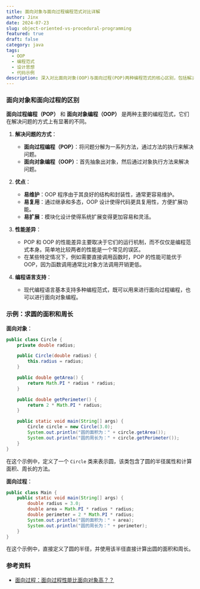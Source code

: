```yaml
---
title: 面向对象与面向过程编程范式对比详解
author: Jinx
date: 2024-07-23
slug: object-oriented-vs-procedural-programming
featured: true
draft: false
category: java
tags:
  - OOP
  - 编程范式
  - 设计思想
  - 代码示例
description: 深入对比面向对象(OOP)与面向过程(POP)两种编程范式的核心区别，包括解决问题方式、优缺点分析、性能差异等，并通过Java代码实例展示两种范式的具体应用
---
```


### 面向对象和面向过程的区别

**面向过程编程（POP）** 和 **面向对象编程（OOP）** 是两种主要的编程范式，它们在解决问题的方式上有显著的不同。

1. **解决问题的方式**：

   - **面向过程编程（POP）**：将问题分解为一系列方法，通过方法的执行来解决问题。
   - **面向对象编程（OOP）**：首先抽象出对象，然后通过对象执行方法来解决问题。

2. **优点**：

   - **易维护**：OOP 程序由于其良好的结构和封装性，通常更容易维护。
   - **易复用**：通过继承和多态，OOP 设计使得代码更具复用性，方便扩展功能。
   - **易扩展**：模块化设计使得系统扩展变得更加容易和灵活。

3. **性能差异**：

   - POP 和 OOP 的性能差异主要取决于它们的运行机制，而不仅仅是编程范式本身。简单地比较两者的性能是一个常见的误区。
   - 在某些特定情况下，例如需要直接调用函数时，POP 的性能可能优于 OOP，因为函数调用通常比对象方法调用开销更低。

4. **编程语言支持**：
   - 现代编程语言基本支持多种编程范式，既可以用来进行面向过程编程，也可以进行面向对象编程。

### 示例：求圆的面积和周长

**面向对象**：

```java
public class Circle {
    private double radius;

    public Circle(double radius) {
        this.radius = radius;
    }

    public double getArea() {
        return Math.PI * radius * radius;
    }

    public double getPerimeter() {
        return 2 * Math.PI * radius;
    }

    public static void main(String[] args) {
        Circle circle = new Circle(3.0);
        System.out.println("圆的面积为：" + circle.getArea());
        System.out.println("圆的周长为：" + circle.getPerimeter());
    }
}
```

在这个示例中，定义了一个 `Circle` 类来表示圆，该类包含了圆的半径属性和计算面积、周长的方法。

**面向过程**：

```java
public class Main {
    public static void main(String[] args) {
        double radius = 3.0;
        double area = Math.PI * radius * radius;
        double perimeter = 2 * Math.PI * radius;
        System.out.println("圆的面积为：" + area);
        System.out.println("圆的周长为：" + perimeter);
    }
}
```

在这个示例中，直接定义了圆的半径，并使用该半径直接计算出圆的面积和周长。

### 参考资料

- [面向过程：面向过程性能比面向对象高？？](https://github.com/Snailclimb/JavaGuide/issues/431)
